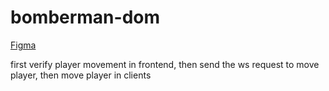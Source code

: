 # bomberman-dom

[Figma](https://www.figma.com/file/JuFyCQ3lNQH4DINXFo4AYy/Bomberman-DOM?type=design&node-id=0%3A1&mode=design&t=MpiKB1DWR1E0UZGV-1)


first verify player movement in frontend, then send the ws request to move player, then move player in clients